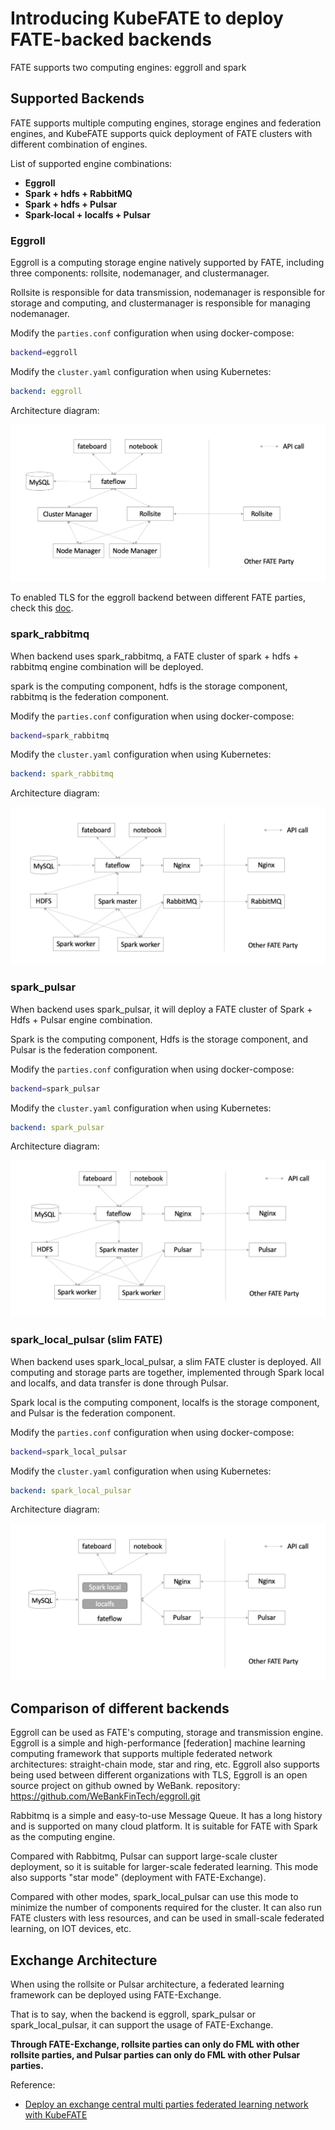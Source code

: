# Introducing KubeFATE to deploy FATE-backed backends

FATE supports two computing engines: eggroll and spark

## Supported Backends

FATE supports multiple computing engines, storage engines and federation engines, and KubeFATE supports quick deployment of FATE clusters with different combination of engines.

List of supported engine combinations:

- **Eggroll**
- **Spark + hdfs + RabbitMQ**
- **Spark + hdfs + Pulsar**
- **Spark-local + localfs + Pulsar**

### Eggroll

Eggroll is a computing storage engine natively supported by FATE, including three components: rollsite, nodemanager, and clustermanager.

Rollsite is responsible for data transmission, nodemanager is responsible for storage and computing, and clustermanager is responsible for managing nodemanager.

Modify the `parties.conf` configuration when using docker-compose:

```bash
backend=eggroll
```

Modify the `cluster.yaml` configuration when using Kubernetes:

```yaml
backend: eggroll
```

Architecture diagram:

<div align="center">
  <img src="./images/arch_eggroll.png" />
</div>

To enabled TLS for the eggroll backend between different FATE parties, check this [doc](/docs/Eggroll_with_TLS.md).

### spark_rabbitmq

When backend uses spark_rabbitmq, a FATE cluster of spark + hdfs + rabbitmq engine combination will be deployed.

spark is the computing component, hdfs is the storage component, rabbitmq is the federation component.

Modify the `parties.conf` configuration when using docker-compose:

```bash
backend=spark_rabbitmq
```

Modify the `cluster.yaml` configuration when using Kubernetes:

```yaml
backend: spark_rabbitmq
```

Architecture diagram:

<div align="center">
  <img src="./images/arch_spark_rabbitmq.png">
</div>

### spark_pulsar

When backend uses spark_pulsar, it will deploy a FATE cluster of Spark + Hdfs + Pulsar engine combination.

Spark is the computing component, Hdfs is the storage component, and Pulsar is the federation component.

Modify the `parties.conf` configuration when using docker-compose:

```bash
backend=spark_pulsar
```

Modify the `cluster.yaml` configuration when using Kubernetes:

```yaml
backend: spark_pulsar
```

Architecture diagram:

<div align="center">
  <img src="./images/arch_spark_pulsar.png">
</div>

### spark_local_pulsar (slim FATE)

When backend uses spark_local_pulsar, a slim FATE cluster is deployed. All computing and storage parts are together, implemented through Spark local and localfs, and data transfer is done through Pulsar.

Spark local is the computing component, localfs is the storage component, and Pulsar is the federation component.

Modify the `parties.conf` configuration when using docker-compose:

```bash
backend=spark_local_pulsar
```

Modify the `cluster.yaml` configuration when using Kubernetes:

```yaml
backend: spark_local_pulsar
```

Architecture diagram:

<div align="center">
  <img src="./images/arch_slim.png">
</div>

## Comparison of different backends

Eggroll can be used as FATE's computing, storage and transmission engine. Eggroll is a simple and high-performance [federation] machine learning computing framework that supports multiple federated network architectures: straight-chain mode, star and ring, etc. Eggroll also supports being used between different organizations with TLS, Eggroll is an open source project on github owned by WeBank.
repository: <https://github.com/WeBankFinTech/eggroll.git>

Rabbitmq is a simple and easy-to-use Message Queue. It has a long history and is supported on many cloud platform. It is suitable for FATE with Spark as the computing engine.

Compared with Rabbitmq, Pulsar can support large-scale cluster deployment, so it is suitable for larger-scale federated learning. This mode also supports "star mode" (deployment with FATE-Exchange).

Compared with other modes, spark_local_pulsar can use this mode to minimize the number of components required for the cluster. It can also run FATE clusters with less resources, and can be used in small-scale federated learning, on IOT devices, etc.

## Exchange Architecture

When using the rollsite or Pulsar architecture, a federated learning framework can be deployed using FATE-Exchange.

That is to say, when the backend is eggroll, spark_pulsar or spark_local_pulsar, it can support the usage of FATE-Exchange.

**Through FATE-Exchange, rollsite parties can only do FML with other rollsite parties, and Pulsar parties can only do FML with other Pulsar parties.**

Reference:

- [Deploy an exchange central multi parties federated learning network with KubeFATE](https://github.com/FederatedAI/KubeFATE/wiki/Deploy-an-exchange-central-multi-parties-federated-learning-network-with-KubeFATE)
